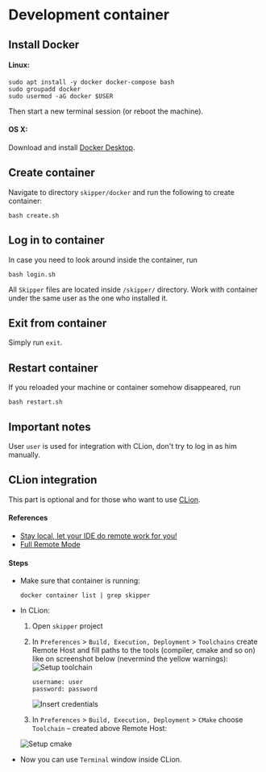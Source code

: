 # Development container

## Install Docker

#### Linux:
```shell script
sudo apt install -y docker docker-compose bash
sudo groupadd docker
sudo usermod -aG docker $USER
```
Then start a new terminal session (or reboot the machine).

#### OS X:
Download and install [Docker Desktop](https://download.docker.com/mac/stable/Docker.dmg).

## Create container
Navigate to directory `skipper/docker` and run the following to create container:
```shell script
bash create.sh
```

## Log in to container
In case you need to look around inside the container, run
```shell script
bash login.sh
```
All `Skipper` files are located inside `/skipper/` directory. 
Work with container under the same user as the one who installed it.

## Exit from container
Simply run `exit`.

## Restart container
If you reloaded your machine or container somehow disappeared, run 
```shell script
bash restart.sh
````

## Important notes
User `user` is used for integration with CLion, don't try to log in as him manually.

## CLion integration
This part is optional and for those who want to use [CLion](https://www.jetbrains.com/ru-ru/clion/).

#### References
- [Stay local, let your IDE do remote work for you!](https://blog.jetbrains.com/clion/2018/09/initial-remote-dev-support-clion/)
- [Full Remote Mode](https://www.jetbrains.com/help/clion/remote-projects-support.html)

#### Steps
- Make sure that container is running:
  ```
  docker container list | grep skipper
  ```
- In CLion:
  1. Open `skipper` project
  2. In `Preferences` > `Build, Execution, Deployment` > `Toolchains` create Remote Host
     and fill paths to the tools (compiler, cmake and so on) like on screenshot below (nevermind the yellow warnings): 
     ![Setup toolchain](images/toolchains.png)
     ```
     username: user
     password: password
     ```
     ![Insert credentials](images/credentials.png)
  
  3. In `Preferences` > `Build, Execution, Deployment` > `CMake` choose `Toolchain` – created above Remote Host:
  
  ![Setup cmake](images/cmake.png)

- Now you can use `Terminal` window inside CLion.

